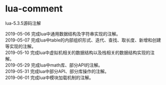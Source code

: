 # lua-comment
lua-5.3.5源码注解

2019-05-06  完成lua中通用数据结构及字符串实现的注解。<br/>
2019-05-07  完成lua中table的内部组织形式、迭代、查找、取长度、新增和创建等实现的注解。<br/>
2019-05-10  完成lua中虚拟机相关的数据结构以及栈相关的数据结构实现的注解。<br/>
2019-05-29  完成lua中math库、部分API的注解。<br/>
2019-05-31  完成lua中部分API、部分库操作的注解。<br/>
2019-06-01  完成lua中模块加载机制的注解。<br/>
